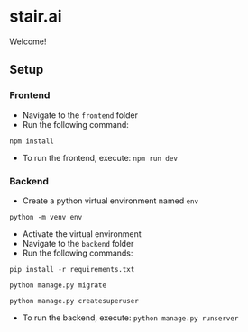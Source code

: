 # stair.ai
Welcome!


## Setup
### Frontend
- Navigate to the `frontend` folder
- Run the following command:
```
npm install
```
- To run the frontend, execute: `npm run dev`

### Backend
- Create a python virtual environment named `env`
```
python -m venv env
```
- Activate the virtual environment
- Navigate to the `backend` folder
- Run the following commands:
```
pip install -r requirements.txt

python manage.py migrate

python manage.py createsuperuser
```
- To run the backend, execute: `python manage.py runserver`
